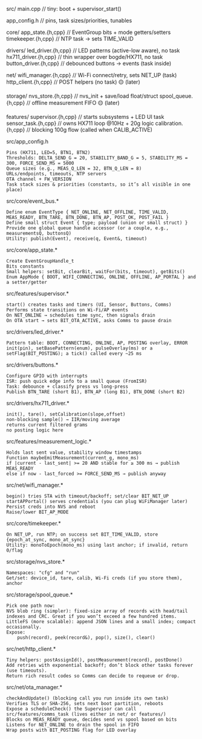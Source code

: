 src/
  main.cpp                          // tiny: boot + supervisor_start()

  app_config.h                      // pins, task sizes/priorities, tunables

  core/
    app_state.{h,cpp}               // EventGroup bits + mode getters/setters
    timekeeper.{h,cpp}              // NTP task → sets TIME_VALID

  drivers/
    led_driver.{h,cpp}              // LED patterns (active-low aware), no task
    hx711_driver.{h,cpp}            // thin wrapper over bogde/HX711, no task
    button_driver.{h,cpp}           // debounced buttons → events (task inside)

  net/
    wifi_manager.{h,cpp}            // Wi-Fi connect/retry, sets NET_UP (task)
    http_client.{h,cpp}             // POST helpers (no task)  🟡 (later)

  storage/
    nvs_store.{h,cpp}               // nvs_init + save/load float/struct
    spool_queue.{h,cpp}             // offline measurement FIFO  🟡 (later)

  features/
    supervisor.{h,cpp}              // starts subsystems + LED UI task
    sensor_task.{h,cpp}             // owns HX711 loop @10Hz + 20g logic
    calibration.{h,cpp}             // blocking 100g flow (called when CALIB_ACTIVE)




src/app_config.h

    Pins (HX711, LED=5, BTN1, BTN2)
    Thresholds: DELTA_SEND_G = 20, STABILITY_BAND_G = 5, STABILITY_MS = 300, FORCE_SEND_MS = 5000
    Queue sizes (e.g., MEAS_Q_LEN = 32, BTN_Q_LEN = 8)
    URLs/endpoints, timeouts, NTP servers
    OTA channel + FW_VERSION
    Task stack sizes & priorities (constants, so it’s all visible in one place)

src/core/event_bus.*

    Define enum EventType { NET_ONLINE, NET_OFFLINE, TIME_VALID, MEAS_READY, BTN_TARE, BTN_DONE, BTN_AP, POST_OK, POST_FAIL }
    Define small struct Event { type; payload (union or small struct) }
    Provide one global queue handle accessor (or a couple, e.g., measurementsQ, buttonsQ)
    Utility: publish(Event), receive(q, Event&, timeout)

src/core/app_state.*

    Create EventGroupHandle_t
    Bits constants
    Small helpers: setBit, clearBit, waitFor(bits, timeout), getBits()
    Enum AppMode { BOOT, WIFI_CONNECTING, ONLINE, OFFLINE, AP_PORTAL } and a setter/getter

src/features/supervisor.*

    start() creates tasks and timers (UI, Sensor, Buttons, Comms)
    Performs state transitions on Wi-Fi/AP events
    On NET_ONLINE → schedules time sync, then signals drain
    On OTA start → sets BIT_OTA_ACTIVE, asks Comms to pause drain

src/drivers/led_driver.*

    Pattern table: BOOT, CONNECTING, ONLINE, AP, POSTING overlay, ERROR
    init(pin), setBasePattern(enum), pulseOverlay(ms) or a setFlag(BIT_POSTING); a tick() called every ~25 ms

src/drivers/buttons.*

    Configure GPIO with interrupts
    ISR: push quick edge info to a small queue (FromISR)
    Task: debounce + classify press vs long-press
    Publish BTN_TARE (short B1), BTN_AP (long B1), BTN_DONE (short B2)

src/drivers/hx711_driver.*

    init(), tare(), setCalibration(slope,offset)
    non-blocking sample() → IIR/moving average
    returns current filtered grams
    no posting logic here

src/features/measurement_logic.*

    Holds last sent value, stability window timestamps
    Function maybeEmitMeasurement(current_g, mono_ms)
    if |current - last_sent| >= 20 AND stable for ≥ 300 ms → publish MEAS_READY
    else if now - last_forced >= FORCE_SEND_MS → publish anyway

src/net/wifi_manager.*

    begin() tries STA with timeout/backoff; set/clear BIT_NET_UP
    startAPPortal() serves credentials (you can plug WiFiManager later)
    Persist creds into NVS and reboot
    Raise/lower BIT_AP_MODE

src/core/timekeeper.*

    On NET_UP, run NTP; on success set BIT_TIME_VALID, store {epoch_at_sync, mono_at_sync}
    Utility: monoToEpoch(mono_ms) using last anchor; if invalid, return 0/flag

src/storage/nvs_store.*

    Namespaces: "cfg" and "run"
    Get/set: device_id, tare, calib, Wi-Fi creds (if you store them), anchor

src/storage/spool_queue.*

    Pick one path now:
    NVS blob ring (simpler): fixed-size array of records with head/tail indexes and CRC. Great if you won’t exceed a few hundred items.
    LittleFS (more scalable): append JSON lines and a small index; compact occasionally.
    Expose:
        push(record), peek(record&), pop(), size(), clear()

src/net/http_client.*

    Tiny helpers: postAssignId(), postMeasurement(record), postDone()
    Add retries with exponential backoff; don’t block other tasks forever (use timeouts).
    Return rich result codes so Comms can decide to requeue or drop.

src/net/ota_manager.*

    checkAndUpdate() (blocking call you run inside its own task)
    Verifies TLS or SHA-256, sets next boot partition, reboots
    Expose a scheduleCheck() the Supervisor can call
    src/features/comms_task (lives either in net/ or features/)
    Blocks on MEAS_READY queue, decides send vs spool based on bits
    Listens for NET_ONLINE to drain the spool in FIFO
    Wrap posts with BIT_POSTING flag for LED overlay